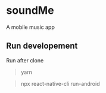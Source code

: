 # soundMe
A mobile music app

## Run developement
Run after clone
> yarn

> npx react-native-cli run-android

